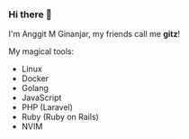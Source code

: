 ### Hi there 👋

I'm Anggit M Ginanjar, my friends call me **gitz**!

<!--
**itsgitz/itsgitz** is a ✨ _special_ ✨ repository because its `README.md` (this file) appears on your GitHub profile.

Here are some ideas to get you started:

- 🔭 I’m currently working on ...
- 🌱 I’m currently learning ...
- 👯 I’m looking to collaborate on ...
- 🤔 I’m looking for help with ...
- 💬 Ask me about ...
- 📫 How to reach me: ...
- 😄 Pronouns: ...
- ⚡ Fun fact: ...
-->

<!-- <img src="https://github-readme-stats.vercel.app/api?username=itsgitz&show_icons=true&theme=radical"> -->

My magical tools:

- Linux
- Docker
- Golang
- JavaScript
- PHP (Laravel)
- Ruby (Ruby on Rails)
- NVIM

